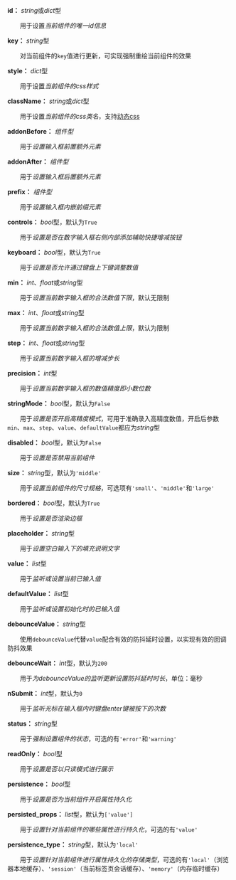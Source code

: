 **id：** *string*或*dict*型

　　用于设置*当前组件的唯一id信息*

**key：** *string*型

　　对当前组件的`key`值进行更新，可实现强制重绘当前组件的效果

**style：** *dict*型

　　用于设置*当前组件的css样式*

**className：** *string*或*dict*型

　　用于设置*当前组件的css类名*，支持[动态css](/advanced-classname)

**addonBefore：** *组件型*

　　用于*设置输入框前置额外元素*

**addonAfter：** *组件型*

　　用于*设置输入框后置额外元素*

**prefix：** *组件型*

　　用于*设置输入框内嵌前缀元素*

**controls：** *bool*型，默认为`True`

　　用于*设置是否在数字输入框右侧内部添加辅助快捷增减按钮*

**keyboard：** *bool*型，默认为`True`

　　用于*设置是否允许通过键盘上下键调整数值*

**min：** *int*、*float*或*string*型

　　用于*设置当前数字输入框的合法数值下限*，默认无限制

**max：** *int*、*float*或*string*型

　　用于*设置当前数字输入框的合法数值上限*，默认为限制

**step：** *int*、*float*或*string*型

　　用于*设置当前数字输入框的增减步长*

**precision：** *int*型

　　用于*设置当前数字输入框的数值精度即小数位数*

**stringMode：** *bool*型，默认为`False`

　　用于*设置是否开启高精度模式*，可用于准确录入高精度数值，开启后参数`min`、`max`、`step`、`value`、`defaultValue`都应为*string*型

**disabled：** *bool*型，默认为`False`

　　用于*设置是否禁用当前组件*

**size：** *string*型，默认为`'middle'`

　　用于*设置当前组件的尺寸规格*，可选项有`'small'`、`'middle'`和`'large'`

**bordered：** *bool*型，默认为`True`

　　用于*设置是否渲染边框*

**placeholder：** *string*型

　　用于*设置空白输入下的填充说明文字*

**value：** *list*型

　　用于*监听或设置当前已输入值*

**defaultValue：** *list*型

　　用于*监听或设置初始化时的已输入值*

**debounceValue：** *string*型

　　使用`debounceValue`代替`value`配合有效的防抖延时设置，以实现有效的回调防抖效果

**debounceWait：** *int*型，默认为`200`

　　用于*为debounceValue的监听更新设置防抖延时时长*，单位：毫秒

**nSubmit：** *int*型，默认为`0`

　　用于*监听光标在输入框内时键盘enter键被按下的次数*

**status：** *string*型

　　用于*强制设置组件的状态*，可选的有`'error'`和`'warning'`

**readOnly：** *bool*型

　　用于*设置是否以只读模式进行展示*

**persistence：** *bool*型

　　用于*设置是否为当前组件开启属性持久化*

**persisted_props：** *list*型，默认为`['value']`

　　用于*设置针对当前组件的哪些属性进行持久化*，可选的有`'value'`

**persistence_type：** *string*型，默认为`'local'`

　　用于*设置针对当前组件进行属性持久化的存储类型*，可选的有`'local'`（浏览器本地缓存）、`'session'`（当前标签页会话缓存）、`'memory'`（内存临时缓存）